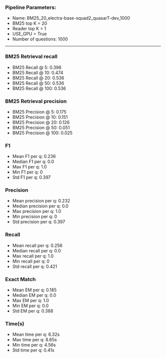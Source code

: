 ### Pipeline Parameters:
* Name: BM25_20_electra-base-squad2_quasarT-dev_1000
* BM25 top K = 20
* Reader top K = 1
* USE_GPU = True
* Number of questions: 1000
------
### BM25 Retrieval recall 
* BM25 Recall @ 5: 0.396
* BM25 Recall @ 10: 0.474
* BM25 Recall @ 20: 0.536
* BM25 Recall @ 50: 0.536
* BM25 Recall @ 100: 0.536
### BM25 Retrieval precision 
* BM25 Precision @ 5: 0.175
* BM25 Precision @ 10: 0.151
* BM25 Precision @ 20: 0.126
* BM25 Precision @ 50: 0.051
* BM25 Precision @ 100: 0.025
### F1 
* Mean F1 per q: 0.236
* Median F1 per q: 0.0
* Max F1 per q: 1.0
* Min F1 per q: 0
* Std F1 per q: 0.397
### Precision 
* Mean precision per q: 0.232
* Median precision per q: 0.0
* Max precision per q: 1.0
* Min precision per q: 0
* Std precision per q: 0.397
### Recall 
* Mean recall per q: 0.256
* Median recall per q: 0.0
* Max recall per q: 1.0
* Min recall per q: 0
* Std recall per q: 0.421
### Exact Match 
* Mean EM per q: 0.185
* Median EM per q: 0.0
* Max EM per q: 1.0
* Min EM per q: 0.0
* Std EM per q: 0.388
### Time(s) 
* Mean time per q: 6.32s
* Max time per q: 8.65s
* Min time per q: 4.56s
* Std time per q: 0.41s
